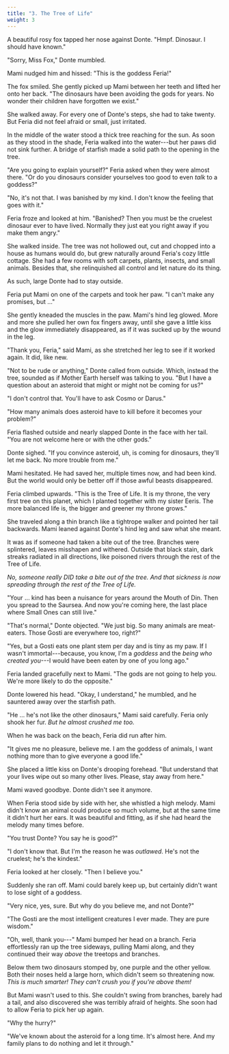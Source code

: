 ```yaml
---
title: "3. The Tree of Life"
weight: 3
---
```


A beautiful rosy fox tapped her nose against Donte. "Hmpf. Dinosaur. I should have known."

"Sorry, Miss Fox," Donte mumbled.

Mami nudged him and hissed: "This is the goddess Feria!"

The fox smiled. She gently picked up Mami between her teeth and lifted her onto her back. "The dinosaurs have been avoiding the gods for years. No wonder their children have forgotten we exist."

She walked away. For every one of Donte's steps, she had to take twenty. But Feria did not feel afraid or small, just irritated. 

In the middle of the water stood a thick tree reaching for the sun. As soon as they stood in the shade, Feria walked into the water---but her paws did not sink further. A bridge of starfish made a solid path to the opening in the tree.

"Are you going to explain yourself?" Feria asked when they were almost there. "Or do you dinosaurs consider yourselves too good to even _talk_ to a goddess?"

"No, it's not that. I was banished by my kind. I don't know the feeling that goes with it."

Feria froze and looked at him. "Banished? Then you must be the cruelest dinosaur ever to have lived. Normally they just eat you right away if you make them angry."

She walked inside. The tree was not hollowed out, cut and chopped into a house as humans would do, but grew naturally around Feria's cozy little cottage. She had a few rooms with soft carpets, plants, insects, and small animals. Besides that, she relinquished all control and let nature do its thing. 

As such, large Donte had to stay outside.

Feria put Mami on one of the carpets and took her paw. "I can't make any promises, but ..."

She gently kneaded the muscles in the paw. Mami's hind leg glowed. More and more she pulled her own fox fingers away, until she gave a little kiss and the glow immediately disappeared, as if it was sucked up by the wound in the leg.

"Thank you, Feria," said Mami, as she stretched her leg to see if it worked again. It did, like new.

"Not to be rude or anything," Donte called from outside. Which, instead the tree, sounded as if Mother Earth herself was talking to you. "But I have a question about an asteroid that might or might not be coming for us?"

"I don't control that. You'll have to ask Cosmo or Darus."

"How many animals does asteroid have to kill before it becomes your problem?"

Feria flashed outside and nearly slapped Donte in the face with her tail. "You are not welcome here or with the other gods."

Donte sighed. "If you convince asteroid, uh, is coming for dinosaurs, they'll let me back. No more trouble from me."

Mami hesitated. He had saved her, multiple times now, and had been kind. But the world would only be better off if those awful beasts disappeared.

Feria climbed upwards. "This is the Tree of Life. It is my throne, the very first tree on this planet, which I planted together with my sister Eeris. The more balanced life is, the bigger and greener my throne grows."

She traveled along a thin branch like a tightrope walker and pointed her tail backwards. Mami leaned against Donte's hind leg and saw what she meant. 

It was as if someone had taken a bite out of the tree. Branches were splintered, leaves misshapen and withered. Outside that black stain, dark streaks radiated in all directions, like poisoned rivers through the rest of the Tree of Life.

_No, someone really DID take a bite out of the tree. And that sickness is now spreading through the rest of the Tree of Life._

"Your ... kind has been a nuisance for years around the Mouth of Din. Then you spread to the Saursea. And now you're coming here, the last place where Small Ones can still live."

"That's normal," Donte objected. "We just big. So many animals are meat-eaters. Those Gosti are everywhere too, right?"

"Yes, but a Gosti eats one plant stem per day and is tiny as my paw. If I wasn't immortal---because, you know, I'm a _goddess_ and the _being who created you_---I would have been eaten by one of you long ago."

Feria landed gracefully next to Mami. "The gods are not going to help you. We're more likely to do the opposite."

Donte lowered his head. "Okay, I understand," he mumbled, and he sauntered away over the starfish path.

"He ... he's not like the other dinosaurs," Mami said carefully. Feria only shook her fur. _But he almost crushed me too._

When he was back on the beach, Feria did run after him.

"It gives me no pleasure, believe me. I am the goddess of animals, I want nothing more than to give everyone a good life." 

She placed a little kiss on Donte's drooping forehead. "But understand that your lives wipe out so many other lives. Please, stay away from here."

Mami waved goodbye. Donte didn't see it anymore. 

When Feria stood side by side with her, she whistled a high melody. Mami didn't know an animal could produce so much volume, but at the same time it didn't hurt her ears. It was beautiful and fitting, as if she had heard the melody many times before.

"You trust Donte? You say he is good?"

"I don't know that. But I'm the reason he was _outlawed_. He's not the cruelest; he's the kindest."

Feria looked at her closely. "Then I believe you."

Suddenly she ran off. Mami could barely keep up, but certainly didn't want to lose sight of a goddess.

"Very nice, yes, sure. But why do you believe me, and not Donte?"

"The Gosti are the most intelligent creatures I ever made. They are pure wisdom."

"Oh, well, thank you---" Mami bumped her head on a branch. Feria effortlessly ran up the tree sideways, pulling Mami along, and they continued their way _above_ the treetops and branches. 

Below them two dinosaurs stomped by, one purple and the other yellow. Both their noses held a large horn, which didn't seem so threatening now. _This is much smarter! They can't crush you if you're above them!_

But Mami wasn't used to this. She couldn't swing from branches, barely had a tail, and also discovered she was terribly afraid of heights. She soon had to allow Feria to pick her up again.

"Why the hurry?"

"We've known about the asteroid for a long time. It's almost here. And my family plans to do nothing and let it through."
